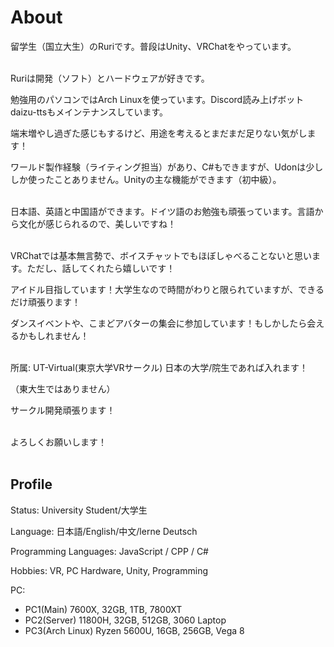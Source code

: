 # About


留学生（国立大生）のRuriです。普段はUnity、VRChatをやっています。
<br><br>

Ruriは開発（ソフト）とハードウェアが好きです。

勉強用のパソコンではArch Linuxを使っています。Discord読み上げボットdaizu-ttsもメインテナンスしています。

端末増やし過ぎた感じもするけど、用途を考えるとまだまだ足りない気がします！

ワールド製作経験（ライティング担当）があり、C#もできますが、Udonは少ししか使ったことありません。Unityの主な機能ができます（初中級）。
<br><br>

日本語、英語と中国語ができます。ドイツ語のお勉強も頑張っています。言語から文化が感じられるので、美しいですね！
<br><br>

VRChatでは基本無言勢で、ボイスチャットでもほぼしゃべることないと思います。ただし、話してくれたら嬉しいです！

アイドル目指しています！大学生なので時間がわりと限られていますが、できるだけ頑張ります！

ダンスイベントや、こまどアバターの集会に参加しています！もしかしたら会えるかもしれません！
<br><br>

所属: UT-Virtual(東京大学VRサークル) 日本の大学/院生であれば入れます！

（東大生ではありません）

サークル開発頑張ります！
<br><br>

よろしくお願いします！
<br><br>

## Profile

Status: University Student/大学生

Language: 日本語/English/中文/lerne Deutsch

Programming Languages: JavaScript / CPP / C#

Hobbies: VR, PC Hardware, Unity, Programming

PC:
- PC1(Main) 7600X, 32GB, 1TB, 7800XT
- PC2(Server) 11800H, 32GB, 512GB, 3060 Laptop
- PC3(Arch Linux) Ryzen 5600U, 16GB, 256GB, Vega 8